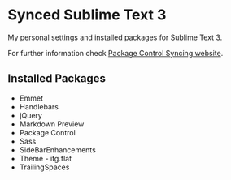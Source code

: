 # Synced Sublime Text 3

My personal settings and installed packages for Sublime Text 3.

For further information check [Package Control Syncing website](https://packagecontrol.io/docs/syncing).

## Installed Packages
- Emmet
- Handlebars
- jQuery
- Markdown Preview
- Package Control
- Sass
- SideBarEnhancements
- Theme - itg.flat
- TrailingSpaces